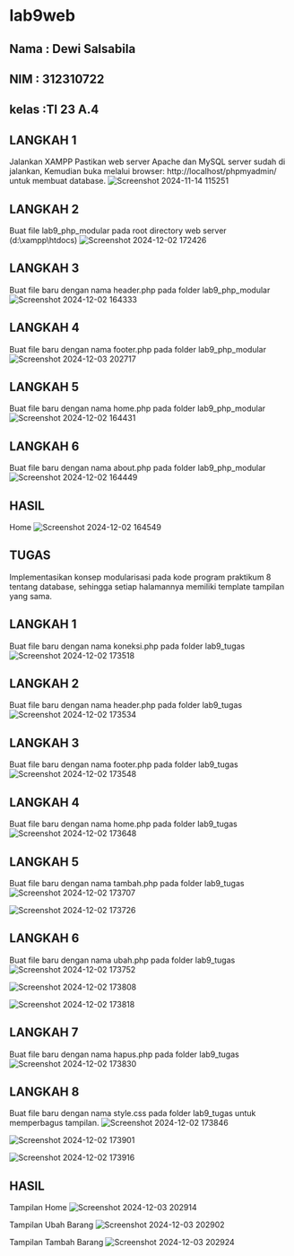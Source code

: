 # lab9web
## Nama : Dewi Salsabila
## NIM  : 312310722
## kelas :TI 23 A.4

## <b> LANGKAH 1 </b>
Jalankan XAMPP
Pastikan web server Apache dan MySQL server sudah di jalankan, Kemudian buka melalui browser: http://localhost/phpmyadmin/ untuk membuat database.
![Screenshot 2024-11-14 115251](https://github.com/user-attachments/assets/fd9a0089-fb89-40f6-84ec-8ae1469cbc5f)

## <b> LANGKAH 2 </b>
Buat file lab9_php_modular pada root directory web server (d:\xampp\htdocs)
![Screenshot 2024-12-02 172426](https://github.com/user-attachments/assets/cf868fde-e6ec-4c21-9915-5e0a7fe99c1b)

## <b> LANGKAH 3 </b>
Buat file baru dengan nama header.php pada folder lab9_php_modular
![Screenshot 2024-12-02 164333](https://github.com/user-attachments/assets/6b7e4397-1979-447a-994a-2c52e9033221)

## <b> LANGKAH 4 </b>
Buat file baru dengan nama footer.php pada folder lab9_php_modular
![Screenshot 2024-12-03 202717](https://github.com/user-attachments/assets/b7d6822f-9be8-43b6-815d-09b51a0f4ca1)

## <b> LANGKAH 5 </b>
Buat file baru dengan nama home.php pada folder lab9_php_modular
![Screenshot 2024-12-02 164431](https://github.com/user-attachments/assets/a06692f3-4002-405f-869b-f664f3e77eae)

## <b> LANGKAH 6 </b>
Buat file baru dengan nama about.php pada folder lab9_php_modular
![Screenshot 2024-12-02 164449](https://github.com/user-attachments/assets/17b5ce68-fe73-415d-b583-5f1395e13b63)

## <b> HASIL </b>
Home
![Screenshot 2024-12-02 164549](https://github.com/user-attachments/assets/d4e47d88-bc12-4159-977f-28a1009c5851)

## <b> TUGAS </b>
Implementasikan konsep modularisasi pada kode program praktikum 8 tentang database, sehingga setiap halamannya memiliki template tampilan yang sama.

## <b> LANGKAH 1 </b>
Buat file baru dengan nama koneksi.php pada folder lab9_tugas
![Screenshot 2024-12-02 173518](https://github.com/user-attachments/assets/7362392f-2bbc-4f7b-acfe-137f30196b8b)

## <b> LANGKAH 2 </b>
Buat file baru dengan nama header.php pada folder lab9_tugas
![Screenshot 2024-12-02 173534](https://github.com/user-attachments/assets/103a1011-0f0e-4ace-ac0a-b22040b4ad6f)

## <b> LANGKAH 3 </b>
Buat file baru dengan nama footer.php pada folder lab9_tugas
![Screenshot 2024-12-02 173548](https://github.com/user-attachments/assets/4bed6c15-debd-49ba-8c47-efe501d04e3f)

## <b> LANGKAH 4 </b>
Buat file baru dengan nama home.php pada folder lab9_tugas
![Screenshot 2024-12-02 173648](https://github.com/user-attachments/assets/56f2c39c-af52-4804-95b6-93b447707e89)

## <b> LANGKAH 5 </b>
Buat file baru dengan nama tambah.php pada folder lab9_tugas
![Screenshot 2024-12-02 173707](https://github.com/user-attachments/assets/06e8fe47-86af-4feb-a42f-78d9cbbd1e9b)

![Screenshot 2024-12-02 173726](https://github.com/user-attachments/assets/eadadcfc-0eef-4653-9984-c5a62cd22ad0)

## <b> LANGKAH 6 </b>
Buat file baru dengan nama ubah.php pada folder lab9_tugas
![Screenshot 2024-12-02 173752](https://github.com/user-attachments/assets/cfe89861-65f9-4926-b67d-afbf37a7bdd2)

![Screenshot 2024-12-02 173808](https://github.com/user-attachments/assets/d121b37b-c7b3-40c2-b139-f52aac90eb48)

![Screenshot 2024-12-02 173818](https://github.com/user-attachments/assets/2e56cb9c-b98f-4843-8a20-fcd23c54af6e)

## <b> LANGKAH 7 </b>
Buat file baru dengan nama hapus.php pada folder lab9_tugas
![Screenshot 2024-12-02 173830](https://github.com/user-attachments/assets/32862c85-211d-48f4-a38a-6d2396ebd001)

## <b> LANGKAH 8 </b>
Buat file baru dengan nama style.css pada folder lab9_tugas untuk memperbagus tampilan.
![Screenshot 2024-12-02 173846](https://github.com/user-attachments/assets/1876966f-e7ba-4112-a1d2-da9e7d34a305)

![Screenshot 2024-12-02 173901](https://github.com/user-attachments/assets/99818306-7dd9-46f8-a756-a2989833850e)

![Screenshot 2024-12-02 173916](https://github.com/user-attachments/assets/1021d7f6-e6bf-4d53-80f3-1c23d811e950)

## <b> HASIL </b>
Tampilan Home
![Screenshot 2024-12-03 202914](https://github.com/user-attachments/assets/0a14b7f9-c4c2-48e9-a34e-3ef8b35c4802)

Tampilan Ubah Barang
![Screenshot 2024-12-03 202902](https://github.com/user-attachments/assets/92375474-7836-4ba1-8940-66d98c0a6242)

Tampilan Tambah Barang
![Screenshot 2024-12-03 202924](https://github.com/user-attachments/assets/346d2d13-90ef-4968-9618-54bf30b9c08c)
